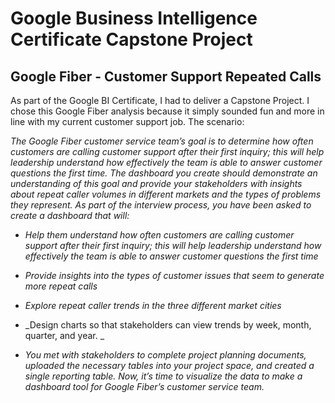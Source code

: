 # Google Business Intelligence Certificate Capstone Project

## Google Fiber - Customer Support Repeated Calls


As part of the Google BI Certificate, I had to deliver a Capstone Project. I chose this Google Fiber analysis because it simply sounded fun and more in line with my current customer support job.
The scenario:

_The Google Fiber customer service team’s goal is to determine how often customers are calling customer support after their first inquiry; this will help leadership understand how effectively the team is able to answer customer questions the first time. The dashboard you create should demonstrate an understanding of this goal and provide your stakeholders with insights about repeat caller volumes in different markets and the types of problems they represent. As part of the interview process, you have been asked to create a dashboard that will:_

+ _Help them understand how often customers are calling customer support after their first inquiry; this will help leadership understand how effectively the team is able to answer customer questions the first time_

+ _Provide insights into the types of customer issues that seem to generate more repeat calls_

+ _Explore repeat caller trends in the three different market cities_

+ _Design charts so that stakeholders can view trends by week, month, quarter, and year. _

+ _You met with stakeholders to complete project planning documents, uploaded the necessary tables into your project space, and created a single reporting table. Now, it’s time to visualize the data to make a dashboard tool for Google Fiber’s customer service team._

